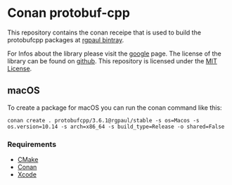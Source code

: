 # Conan protobuf-cpp

This repository contains the conan receipe that is used to build the protobufcpp packages at [rgpaul bintray](https://bintray.com/manromen/rgpaul).

For Infos about the library please visit the [google](https://developers.google.com/protocol-buffers/) page.
The license of the library can be found on [github](https://github.com/protocolbuffers/protobuf/blob/master/LICENSE).
This repository is licensed under the [MIT License](LICENSE).

## macOS

To create a package for macOS you can run the conan command like this:

`conan create . protobufcpp/3.6.1@rgpaul/stable -s os=Macos -s os.version=10.14 -s arch=x86_64 -s build_type=Release -o shared=False`

### Requirements

* [CMake](https://cmake.org/)
* [Conan](https://conan.io/)
* [Xcode](https://developer.apple.com/xcode/)
